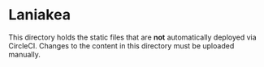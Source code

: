 # Laniakea

This directory holds the static files that are **not** automatically deployed via CircleCI. Changes to the content in this directory must be uploaded manually.
